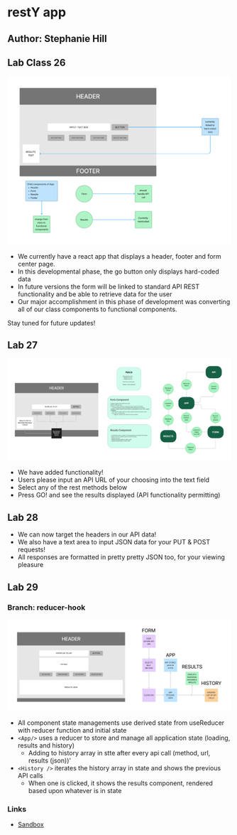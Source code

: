 # restY app

## Author: Stephanie Hill

## Lab Class 26

![current state of things](./assets/Resty-1.png)

- We currently have a react app that displays a header, footer and form center page.
- In this developmental phase, the go button only displays hard-coded data
- In future versions the form will be linked to standard API REST functionality and be able to retrieve data for the user
- Our major accomplishment in this phase of development was converting all of our class components to functional components.

Stay tuned for future updates!

## Lab 27

![lab 27 uml](./assets/Lab%2027.png)

- We have added functionality!
- Users please input an API URL of your choosing into the text field
- Select any of the rest methods below
- Press GO! and see the results displayed (API functionality permitting)

## Lab 28

- We can now target the headers in our API data!
- We also have a text area to input JSON data for your PUT & POST requests!
- All responses are formatted in pretty pretty JSON too, for your viewing pleasure

## Lab 29

### Branch: reducer-hook

![uml for lab29](./assets/Lab%2029.png)

- All component state managements use derived state from useReducer with reducer function and initial state
- `<App/>` uses a reducer to store and manage all application state (loading, results and history)
  - Adding to history array in stte after every api call (method, url, results (json))'
- `<History />` iterates the history array in state and shows the previous API calls
  - When one is clicked, it shows the results component, rendered based upon whatever is in state

### Links

- [Sandbox](https://codesandbox.io/p/github/stephnitis/resty/main?file=%2Fsrc%2FApp.js&workspace=%257B%2522activeFileId%2522%253A%2522cl9ncr70d000clrjmf6crhel3%2522%252C%2522openFiles%2522%253A%255B%2522%252FREADME.md%2522%255D%252C%2522sidebarPanel%2522%253A%2522EXPLORER%2522%252C%2522gitSidebarPanel%2522%253A%2522COMMIT%2522%252C%2522sidekickItems%2522%253A%255B%257B%2522key%2522%253A%2522cl9ncs38l000k3b6h1z7e848g%2522%252C%2522type%2522%253A%2522PROJECT_SETUP%2522%252C%2522isMinimized%2522%253Afalse%257D%252C%257B%2522type%2522%253A%2522PREVIEW%2522%252C%2522taskId%2522%253A%2522start%2522%252C%2522port%2522%253A3000%252C%2522key%2522%253A%2522cl9ncs38l000l3b6hhdlprzgf%2522%252C%2522isMinimized%2522%253Afalse%257D%255D%257D)
